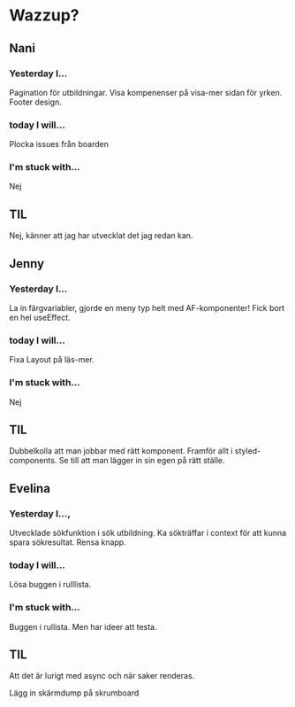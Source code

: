 # Wazzup?

## Nani

### Yesterday I…

Pagination för utbildningar. Visa kompenenser på visa-mer sidan för yrken.
Footer design.

### today I will…

Plocka issues från boarden

### I'm stuck with…

Nej

## TIL

Nej, känner att jag har utvecklat det jag redan kan.

## Jenny

### Yesterday I…

La in färgvariabler, gjorde en meny typ helt med AF-komponenter! Fick bort en hel useEffect.

### today I will…

Fixa Layout på läs-mer.

### I'm stuck with…

Nej

## TIL

Dubbelkolla att man jobbar med rätt komponent. Framför allt i styled-components. Se till att man lägger in sin egen på rätt ställe.

## Evelina

### Yesterday I…,

Utvecklade sökfunktion i sök utbildning. Ka sökträffar i context för att kunna spara sökresultat. Rensa knapp.

### today I will…

Lösa buggen i rulllista.

### I'm stuck with…

Buggen i rullista. Men har ideer att testa.

## TIL

Att det är lurigt med async och när saker renderas.

Lägg in skärmdump på skrumboard
